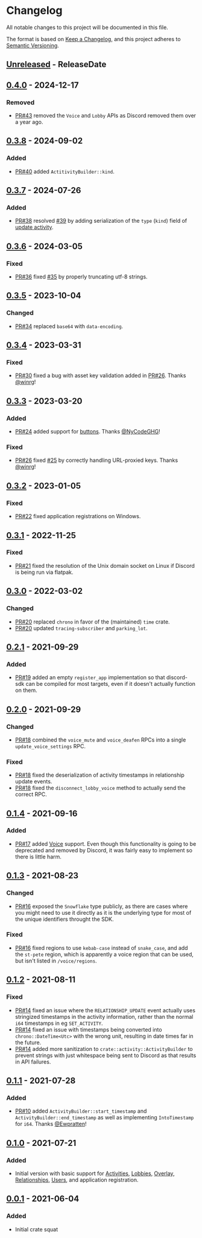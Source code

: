 # Changelog

All notable changes to this project will be documented in this file.

The format is based on [Keep a Changelog](https://keepachangelog.com/en/1.0.0/),
and this project adheres to [Semantic Versioning](https://semver.org/spec/v2.0.0.html).

<!-- markdownlint-disable blanks-around-headings no-duplicate-heading blanks-around-lists -->

<!-- next-header -->
## [Unreleased] - ReleaseDate
## [0.4.0] - 2024-12-17
### Removed
- [PR#43](https://github.com/EmbarkStudios/discord-sdk/pull/43) removed the `Voice` and `Lobby` APIs as Discord removed them over a year ago.

## [0.3.8] - 2024-09-02
### Added
- [PR#40](https://github.com/EmbarkStudios/discord-sdk/pull/40) added `ActitivityBuilder::kind`.

## [0.3.7] - 2024-07-26
### Added
- [PR#38](https://github.com/EmbarkStudios/discord-sdk/pull/38) resolved [#39](https://github.com/EmbarkStudios/discord-sdk/issues/39) by adding serialization of the `type` (`kind`) field of [update activity](https://discord.com/developers/docs/game-sdk/activities#updateactivity).

## [0.3.6] - 2024-03-05
### Fixed
- [PR#36](https://github.com/EmbarkStudios/discord-sdk/pull/36) fixed [#35](https://github.com/EmbarkStudios/discord-sdk/issues/35) by properly truncating utf-8 strings.

## [0.3.5] - 2023-10-04
### Changed
- [PR#34](https://github.com/EmbarkStudios/discord-sdk/pull/34) replaced `base64` with `data-encoding`.

## [0.3.4] - 2023-03-31
### Fixed
- [PR#30](https://github.com/EmbarkStudios/discord-sdk/pull/30) fixed a bug with asset key validation added in [PR#26](https://github.com/EmbarkStudios/discord-sdk/pull/26). Thanks [@winrg](https://github.com/winrg)!

## [0.3.3] - 2023-03-20
### Added
- [PR#24](https://github.com/EmbarkStudios/discord-sdk/pull/24) added support for [buttons](https://discord.com/developers/docs/interactions/message-components#buttons). Thanks [@NyCodeGHG](https://github.com/NyCodeGHG)!

### Fixed
- [PR#26](https://github.com/EmbarkStudios/discord-sdk/pull/26) fixed [#25](https://github.com/EmbarkStudios/discord-sdk/issues/25) by correctly handling URL-proxied keys. Thanks [@winrg](https://github.com/winrg)!

## [0.3.2] - 2023-01-05
### Fixed
- [PR#22](https://github.com/EmbarkStudios/discord-sdk/pull/22) fixed application registrations on Windows.

## [0.3.1] - 2022-11-25
### Fixed
- [PR#21](https://github.com/EmbarkStudios/discord-sdk/pull/21) fixed the resolution of the Unix domain socket on Linux if Discord is being run via flatpak.

## [0.3.0] - 2022-03-02
### Changed
- [PR#20](https://github.com/EmbarkStudios/discord-sdk/pull/20) replaced `chrono` in favor of the (maintained) `time` crate.
- [PR#20](https://github.com/EmbarkStudios/discord-sdk/pull/20) updated `tracing-subscriber` and `parking_lot`.

## [0.2.1] - 2021-09-29
### Added
- [PR#19](https://github.com/EmbarkStudios/discord-sdk/pull/19) added an empty `register_app` implementation so that discord-sdk can be compiled for most targets, even if it doesn't actually function on them.

## [0.2.0] - 2021-09-29
### Changed
- [PR#18](https://github.com/EmbarkStudios/discord-sdk/pull/18/files#diff-63746a89ece2f6f7c95c84f99391f83a19ba24ca9825c5d993708ff60069a298) combined the `voice_mute` and `voice_deafen` RPCs into a single `update_voice_settings` RPC.

### Fixed
- [PR#18](https://github.com/EmbarkStudios/discord-sdk/pull/18/files#diff-9a3c0ce63dd7af5cdc3486b6e68ea8c098d855cfeccd72c6c66c69a069b31022) fixed the deserialization of activity timestamps in relationship update events.
- [PR#18](https://github.com/EmbarkStudios/discord-sdk/pull/18/files#diff-30f15d38fcb3d2d1714f1501c5520975acb8e72cf1ca62b7ca024fdb2a7267fb) fixed the `disconnect_lobby_voice` method to actually send the correct RPC.

## [0.1.4] - 2021-09-16
### Added
- [PR#17](https://github.com/EmbarkStudios/discord-sdk/pull/17) added [Voice](https://discord.com/developers/docs/game-sdk/discord-voice) support. Even though this functionality is going to be deprecated and removed by Discord, it was fairly easy to implement so there is little harm.

## [0.1.3] - 2021-08-23
### Changed
- [PR#16](https://github.com/EmbarkStudios/discord-sdk/pull/16) exposed the `Snowflake` type publicly, as there are cases where you might need to use it directly as it is the underlying type for most of the unique identifiers throught the SDK.

### Fixed
- [PR#16](https://github.com/EmbarkStudios/discord-sdk/pull/16) fixed regions to use `kebab-case` instead of `snake_case`, and add the `st-pete` region, which is apparently a voice region that can be used, but isn't listed in `/voice/regions`.

## [0.1.2] - 2021-08-11
### Fixed
- [PR#14](https://github.com/EmbarkStudios/discord-sdk/pull/14) fixed an issue where the `RELATIONSHIP_UPDATE` event actually uses stringized timestamps in the activity information, rather than the normal `i64` timestamps in eg `SET_ACTIVITY`.
- [PR#14](https://github.com/EmbarkStudios/discord-sdk/pull/14) fixed an issue with timestamps being converted into `chrono::DateTime<Utc>` with the wrong unit, resulting in date times far in the future.
- [PR#14](https://github.com/EmbarkStudios/discord-sdk/pull/14) added more sanitization to `crate::activity::ActivityBuilder` to prevent strings with just whitespace being sent to Discord as that results in API failures.

## [0.1.1] - 2021-07-28
### Added
- [PR#10](https://github.com/EmbarkStudios/discord-sdk/pull/10) added `ActivityBuilder::start_timestamp` and `ActivityBuilder::end_timestamp` as well as implementing `IntoTimestamp` for `i64`. Thanks [@Ewpratten](https://github.com/Ewpratten)!

## [0.1.0] - 2021-07-21
### Added
- Initial version with basic support for [Activities](https://discord.com/developers/docs/game-sdk/activities), [Lobbies](https://discord.com/developers/docs/game-sdk/lobbies), [Overlay](https://discord.com/developers/docs/game-sdk/overlay), [Relationships](https://discord.com/developers/docs/game-sdk/relationships), [Users](https://discord.com/developers/docs/game-sdk/users), and application registration.

## [0.0.1] - 2021-06-04
### Added
- Initial crate squat

<!-- next-url -->
[Unreleased]: https://github.com/EmbarkStudios/discord-sdk/compare/0.4.0...HEAD
[0.4.0]: https://github.com/EmbarkStudios/discord-sdk/compare/0.3.8...0.4.0
[0.3.8]: https://github.com/EmbarkStudios/discord-sdk/compare/0.3.7...0.3.8
[0.3.7]: https://github.com/EmbarkStudios/discord-sdk/compare/0.3.6...0.3.7
[0.3.6]: https://github.com/EmbarkStudios/discord-sdk/compare/0.3.5...0.3.6
[0.3.5]: https://github.com/EmbarkStudios/discord-sdk/compare/0.3.4...0.3.5
[0.3.4]: https://github.com/EmbarkStudios/discord-sdk/compare/0.3.3...0.3.4
[0.3.3]: https://github.com/EmbarkStudios/discord-sdk/compare/0.3.2...0.3.3
[0.3.2]: https://github.com/EmbarkStudios/discord-sdk/compare/0.3.1...0.3.2
[0.3.1]: https://github.com/EmbarkStudios/discord-sdk/compare/0.3.0...0.3.1
[0.3.0]: https://github.com/EmbarkStudios/discord-sdk/compare/0.2.1...0.3.0
[0.2.1]: https://github.com/EmbarkStudios/discord-sdk/compare/0.2.0...0.2.1
[0.2.0]: https://github.com/EmbarkStudios/discord-sdk/compare/0.1.4...0.2.0
[0.1.4]: https://github.com/EmbarkStudios/discord-sdk/compare/0.1.3...0.1.4
[0.1.3]: https://github.com/EmbarkStudios/discord-sdk/compare/0.1.2...0.1.3
[0.1.2]: https://github.com/EmbarkStudios/discord-sdk/compare/0.1.1...0.1.2
[0.1.1]: https://github.com/EmbarkStudios/discord-sdk/compare/0.1.0...0.1.1
[0.1.0]: https://github.com/EmbarkStudios/discord-sdk/compare/0.0.1...0.1.0
[0.0.1]: https://github.com/EmbarkStudios/discord-sdk/releases/tag/0.0.1
